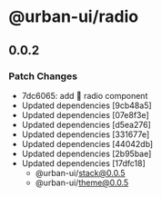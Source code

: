 # @urban-ui/radio

## 0.0.2

### Patch Changes

- 7dc6065: add :rocket: radio component
- Updated dependencies [9cb48a5]
- Updated dependencies [07e8f3e]
- Updated dependencies [d5ea276]
- Updated dependencies [331677e]
- Updated dependencies [44042db]
- Updated dependencies [2b95bae]
- Updated dependencies [17dfc18]
  - @urban-ui/stack@0.0.5
  - @urban-ui/theme@0.0.5
